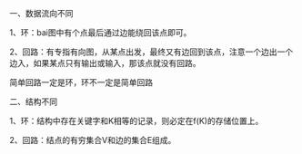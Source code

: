 一、数据流向不同

1、环：bai图中有个点最后通过边能绕回该点即可。

2、回路：有专指有向图，从某点出发，最终又有边回到该点，注意一个边出一个边入，如果某点只有输出或输入，那该点就没有回路。    

简单回路一定是环，环不一定是简单回路

二、结构不同

1、环：结构中存在关键字和K相等的记录，则必定在f(K)的存储位置上。

2、回路：结点的有穷集合V和边的集合E组成。

